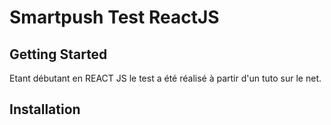 # Smartpush Test ReactJS

## Getting Started

Etant débutant en REACT JS
le test a été réalisé à partir d'un tuto sur le net.

## Installation
